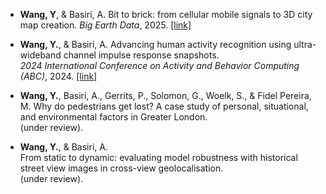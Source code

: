 
* **Wang, Y**, & Basiri, A. Bit to brick: from cellular mobile signals to 3D city map creation. *Big Earth Data*, 2025. [[link]](https://doi.org/10.1080/20964471.2025.2561319)
  
* **Wang, Y.**, & Basiri, A. 
  Advancing human activity recognition using ultra-wideband channel impulse response snapshots.  
  *2024 International Conference on Activity and Behavior Computing (ABC)*, 2024. [[link]](https://doi.org/10.1109/ABC61795.2024.10651886)
  
* **Wang, Y.**, Basiri, A., Gerrits, P., Solomon, G., Woelk, S., & Fidel Pereira, M.
  Why do pedestrians get lost? A case study of personal, situational, and environmental factors in Greater London.  
  (under review).
  

* **Wang, Y.**, & Basiri, A.   
  From static to dynamic: evaluating model robustness with historical street view images in cross-view geolocalisation.  
  (under review).
  
